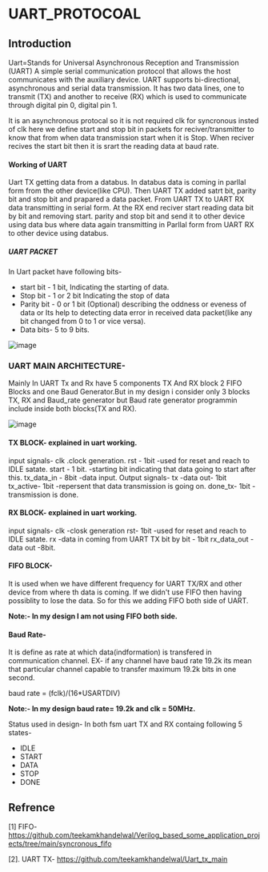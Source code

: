 # UART_PROTOCOAL

## Introduction
Uart=Stands for Universal Asynchronous Reception and Transmission (UART)
A simple serial communication protocol that allows the host communicates with the auxiliary device. UART supports bi-directional, asynchronous and serial data transmission. It has two data lines, one to transmit (TX) and another to receive (RX) which is used to communicate through digital pin 0, digital pin 1.

It is an asynchronous protocal so it is not required clk for syncronous insted of clk here we define start and stop bit in packets for reciver/transmitter to know that from when data transmission start when it is Stop. When reciver recives the start bit then it is srart the reading data at baud rate.

#### Working of UART
Uart TX getting data from a databus. In databus data is coming in parllal form from the other device(like CPU). Then UART TX added satrt bit, parity bit and stop bit and prapared a data packet. From UART TX to UART RX data transmitting in serial form. At the RX end reciver start reading data bit by bit and removing start. parity and stop bit and send it to other device using data bus where data again transmitting in Parllal form from UART RX to other device using databus.

##### UART PACKET
In Uart packet have following bits-
- start bit - 1 bit, Indicating the starting of data. 
- Stop bit - 1 or 2 bit Indicating the stop of data
- Parity bit - 0 or 1 bit (Optional) describing the oddness or eveness of data or Its help to detecting data error in received data packet(like any bit changed from 0 to 1 or vice versa).
- Data bits- 5 to 9 bits. 

![image](https://user-images.githubusercontent.com/72481400/227790541-7093161d-d9a2-430f-bb43-06c1f67c8b64.png)


### UART MAIN ARCHITECTURE- 
Mainly In UART Tx and Rx have 5 components TX And RX block 2 FIFO Blocks and one Baud Generator.But in my design i consider only 3 blocks TX, RX and Baud_rate generator but Baud rate generator programmin include inside both blocks(TX and RX).

![image](https://user-images.githubusercontent.com/72481400/227788719-f004eee4-8e0a-4690-bcdb-a8761c2d3902.png)


#### TX BLOCK- explained in uart working.
input signals- 
clk .clock generation.
rst - 1bit -used for reset and reach to IDLE satate.
start - 1 bit. -starting bit indicating that data going to start after this.
tx_data_in - 8bit -data input.
Output signals-
tx -data out- 1bit
tx_active- 1bit -repersent that data transmission is going on.
done_tx- 1bit - transmission is done.

#### RX BLOCK- explained in uart working.
input signals-
clk -closk generation
rst- 1bit -used for reset and reach to IDLE satate.
rx -data in coming from UART TX bit by bit - 1bit
rx_data_out - data out -8bit.

#### FIFO BLOCK- 
It is used when we have different frequency for UART TX/RX and other device from where th data is coming. If we didn't use FIFO then having possiblity to lose the data. So for this we adding FIFO both side of UART.

**Note:- In my design I am not using FIFO both side.**

#### Baud Rate-
It is define as rate at which data(indformation) is transfered in communication channel. EX- if any channel have baud rate 19.2k its mean that particular channel capable to transfer maximum 19.2k bits in one second.

baud rate = (fclk)/(16*USARTDIV)

**Note:- In my design baud rate= 19.2k and clk = 50MHz.**


Status used in design- In both fsm uart TX and RX containg following 5 states-
- IDLE
- START
- DATA 
- STOP
- DONE



## Refrence
[1] FIFO- https://github.com/teekamkhandelwal/Verilog_based_some_application_projects/tree/main/syncronous_fifo

[2]. UART TX- https://github.com/teekamkhandelwal/Uart_tx_main
 


